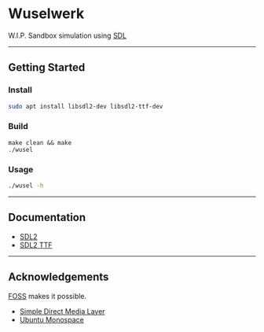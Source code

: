 # Wuselwerk

W.I.P. Sandbox simulation using [SDL](https://www.libsdl.org/)

---

## Getting Started

### Install

```bash
sudo apt install libsdl2-dev libsdl2-ttf-dev
```

### Build

```
make clean && make
./wusel
```

### Usage

```bash
./wusel -h
```
---

## Documentation

 * [SDL2](https://wiki.libsdl.org/SDL2/)
 * [SDL2 TTF](https://wiki.libsdl.org/SDL2_ttf/)

---

## Acknowledgements

[FOSS](https://en.wikipedia.org/wiki/Free_and_open-source_software) makes it possible.

 * [Simple Direct Media Layer](https://www.libsdl.org/)
 * [Ubuntu Monospace](https://design.ubuntu.com/font)
